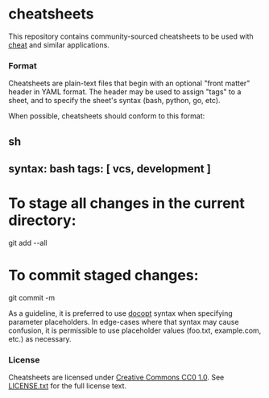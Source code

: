 cheatsheets
===========
This repository contains community-sourced cheatsheets to be used with
[cheat][] and similar applications.

### Format ###
Cheatsheets are plain-text files that begin with an optional "front matter"
header in YAML format. The header may be used to assign "tags" to a sheet, and
to specify the sheet's syntax (bash, python, go, etc).

When possible, cheatsheets should conform to this format:

sh
---
syntax: bash
tags: [ vcs, development ]
---
# To stage all changes in the current directory:
git add --all

# To commit staged changes:
git commit -m <message>


As a guideline, it is preferred to use [docopt][] syntax when specifying
parameter placeholders. In edge-cases where that syntax may cause confusion, it
is permissible to use placeholder values (foo.txt, example.com, etc.) as
necessary.

### License ###
Cheatsheets are licensed under [Creative Commons CC0 1.0][cc0]. See
[LICENSE.txt][] for the full license text.


[LICENSE.txt]: https://github.com/cheat/cheatsheets/blob/master/.github/LICENSE.txt
[cc0]: https://creativecommons.org/publicdomain/zero/1.0/legalcode
[cheat]:  https://github.com/cheat/cheat
[docopt]: http://docopt.org

